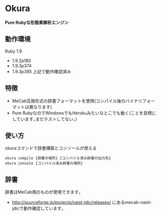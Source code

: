 Okura
=====

**Pure Rubyな形態素解析エンジン**

動作環境
--------
Ruby 1.9
+ 1.9.2p180
+ 1.9.3p374
+ 1.9.3p385
上記で動作確認済み


特徴
----

+ MeCab互換形式の辞書フォーマットを使用(コンパイル後のバイナリフォーマットは異なります)
+ Pure RubyなのでWindowsでもHerokuみたいなとこでも動く(ことを目標にしています｡まだテストしてない｡)


使い方
------

okuraコマンドで辞書構築とコンソールが使える

```
okura compile {辞書の場所} {コンパイル済み辞書の出力先}
okura console {コンパイル済み辞書の場所}
```


辞書
----
辞書はMeCab用のものが使用できます｡
+ http://sourceforge.jp/projects/naist-jdic/releases/
にあるmecab-naist-jdicで動作確認しています｡


